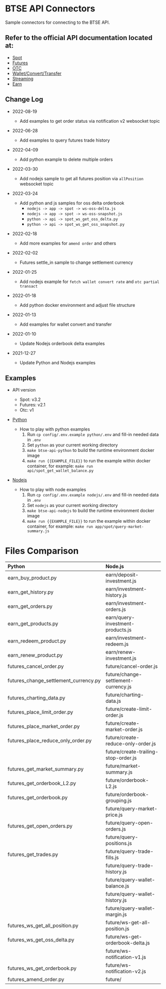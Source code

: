 # BTSE API Connectors
Sample connectors for connecting to the BTSE API.

## Refer to the official API documentation located at:

* [Spot](https://btsecom.github.io/docs/spot/en/#change-log)
* [Futures](https://btsecom.github.io/docs/futures/en/#change-log)
* [OTC](https://btsecom.github.io/docs/otc/en/#change-log)
* [Wallet/Convert/Transfer](https://btsecom.github.io/docs/wallet/en/#change-log)
* [Streaming](https://btsecom.github.io/docs/streaming/en/#change-log)
* [Earn](https://btsecom.github.io/docs/earn/en/#change-log)

## Change Log

* 2022-08-19
  - Add examples to get order status via notification v2 websocket topic

* 2022-06-28
  - Add examples to query futures trade history

* 2022-04-09
  - Add python example to delete multiple orders

* 2022-03-30
  - Add nodejs sample to get all futures position via `allPosition` websocket topic

* 2022-03-24
  - Add python and js samples for oss delta orderbook
    - `nodejs -> app -> spot -> ws-oss-delta.js`
    - `nodejs -> app -> spot -> ws-oss-snapshot.js`
    - `python -> api -> spot_ws_get_oss_delta.py`
    - `python -> api -> spot_ws_get_oss_snapshot.py`

* 2022-02-18
  - Add more examples for `amend order` and others

* 2022-02-02
  - Futures settle_in sample to change settlement currency

* 2022-01-25
  - Add nodejs example for `fetch wallet convert rate` and `otc partial transact`

* 2022-01-18
  - Add python docker environment and adjust file structure

* 2022-01-13
  - Add examples for wallet convert and transfer

* 2022-01-10
  - Update Nodejs orderbook delta examples

* 2021-12-27
  - Update Python and Nodejs examples

## Examples

  * API version
    - Spot: v3.2
    - Futures: v2.1
    - Otc: v1


* [Python](https://github.com/btsecom/api-sample/tree/master/python)

  * How to play with python examples
    1. Run `cp config/.env.example python/.env` and fill-in needed data in `.env`
    1. Set `python` as your current working directory
    1. `make btse-api-python` to build the runtime environment docker image
    1. `make run {{EXAMPLE_FILE}}` to run the example within docker container, for example: `make run api/spot_get_wallet_balance.py`


* [Nodejs](https://github.com/btsecom/api-sample/tree/master/nodejs)

  * How to play with node examples
    1. Run `cp config/.env.example nodejs/.env` and fill-in needed data in `.env`
    1. Set `nodejs` as your current working directory
    1. `make btse-api-nodejs` to build the runtime environment docker image
    1. `make run {{EXAMPLE_FILE}}` to run the example within docker container, for example: `make run app/spot/query-market-summary.js`



# Files Comparison
|Python | Node.js | 
| :---   | :---   | 
|earn_buy_product.py | earn/deposit-investment.js |
|earn_get_history.py | earn/investment-history.js |
|earn_get_orders.py | earn/investment-orders.js |
|earn_get_products.py | earn/query-investment-products.js |
|earn_redeem_product.py | earn/investment-redeem.js |
|earn_renew_product.py | earn/renew-investment.js |
|futures_cancel_order.py | future/cancel-order.js |
|futures_change_settlement_currency.py | future/change-settlement-currency.js |
|futures_charting_data.py | future/charting-data.js |
|futures_place_limit_order.py | future/create-limit-order.js |
|futures_place_market_order.py | future/create-market-order.js |
|futures_place_reduce_only_order.py | future/create-reduce-only-order.js |
| | future/create-trailing-stop-order.js |
|futures_get_market_summary.py | future/market-summary.js |
|futures_get_orderbook_L2.py | future/orderbook-L2.js |
|futures_get_orderbook.py | future/orderbook-grouping.js |
| | future/query-market-price.js |
|futures_get_open_orders.py | future/query-open-orders.js |
| | future/query-positions.js |
|futures_get_trades.py | future/query-trade-fills.js |
| | future/query-trade-history.js |
| | future/query-wallet-balance.js |
| | future/query-wallet-history.js |
| | future/query-wallet-margin.js |
|futures_ws_get_all_position.py | future/ws-get-all-position.js |
|futures_ws_get_oss_delta.py | future/ws-get-orderbook-delta.js |
| | future/ws-notification-v1.js |
|futures_ws_get_orderbook.py | future/ws-notification-v2.js |
|futures_amend_order.py | future/ |